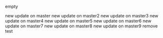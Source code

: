 empty

new update on master
new update on master2
new update on master3
new update on master4
new update on master5
new update on master6
new update on master7
new update on master8
new update on master9
remove test
